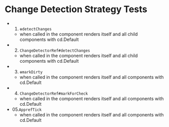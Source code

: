 # Change Detection Strategy Tests

- 01. `ɵdetectChanges`
  - when called in the component renders itself and all child components with cd.Default
- 02. `ChangeDetectorRef#detectChanges`
  - when called in the component renders itself and all child components with cd.Default
- 03. `ɵmarkDirty`
  - when called in the component renders itself and all components with cd.Default
- 04. `ChangeDetectorRef#markForCheck`
  - when called in the component renders itself and all components with cd.Default
- 05.`ApprefTick`
  - when called in the component renders itself and all components with cd.Default
